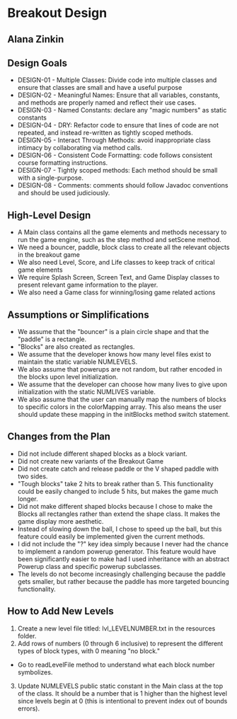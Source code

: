 # Breakout Design
## Alana Zinkin


## Design Goals
* DESIGN-01 - Multiple Classes: Divide code into multiple classes and ensure that classes are small
and have a useful purpose
* DESIGN-02 - Meaningful Names: Ensure that all variables, constants, and methods are properly named
and reflect their use cases.
* DESIGN-03 - Named Constants: declare any "magic numbers" as static constants
* DESIGN-04 - DRY: Refactor code to ensure that lines of code are not repeated, and instead
re-written as tightly scoped methods.
* DESIGN-05 - Interact Through Methods: avoid inappropriate class intimacy by collaborating via method calls.
* DESIGN-06 - Consistent Code Formatting: code follows consistent course formatting instructions.
* DESIGN-07 - Tightly scoped methods: Each method should be small with a single-purpose.
* DESIGN-08 - Comments: comments should follow Javadoc conventions and should be used judiciously. 


## High-Level Design
* A Main class contains all the game elements and methods necessary to run the game engine, such as 
the step method and setScene method. 
* We need a bouncer, paddle, block class to create all the relevant objects in the breakout game
* We also need Level, Score, and Life classes to keep track of critical game elements
* We require Splash Screen, Screen Text, and Game Display classes to present relevant game information 
to the player.
* We also need a Game class for winning/losing game related actions

## Assumptions or Simplifications
* We assume that the "bouncer" is a plain circle shape and that the "paddle" is a rectangle. 
* "Blocks" are also created as rectangles. 
* We assume that the developer knows how many level files exist to maintain the static variable
NUMLEVELS.
* We also assume that powerups are not random, but rather encoded in the blocks upon level initialization.
* We assume that the developer can choose how many lives to give upon initialization with the static NUMLIVES
variable.
* We also assume that the user can manually map the numbers of blocks to specific colors in the colorMapping
array. This also means the user should update these mapping in the initBlocks method switch statement.


## Changes from the Plan
* Did not include different shaped blocks as a block variant.
* Did not create new variants of the Breakout Game
* Did not create catch and release paddle or the V shaped paddle with two sides.
* "Tough blocks" take 2 hits to break rather than 5. This functionality could be easily changed to include 5 hits, but
makes the game much longer.
* Did not make different shaped blocks because I chose to make the Blocks all rectangles rather than extend the 
shape class. It makes the game display more aesthetic.
* Instead of slowing down the ball, I chose to speed up the ball, but this feature could easily be implemented given the current methods.
* I did not include the "?" key idea simply because I never had the chance to implement a random powerup generator. This feature
would have been significantly easier to make had I used inheritance with an abstract Powerup class and specific powerup subclasses.
* The levels do not become increasingly challenging because the paddle gets smaller, but rather because the paddle has more targeted bouncing functionality.


## How to Add New Levels
1. Create a new level file titled: lvl_LEVELNUMBER.txt in the resources folder.
2. Add rows of numbers (0 through 6 inclusive) to represent the different types of block types, with 0 meaning "no block."
* Go to readLevelFile method to understand what each block number symbolizes. 
3. Update NUMLEVELS public static constant in the Main class at the top of the class. It should be a number that
is 1 higher than the highest level since levels begin at 0 (this is intentional to prevent index out of bounds errors).

